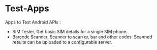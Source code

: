 # Test-Apps
Apps to Test Android APIs :
- SIM Tester,  Get basic SIM details for a single SIM phone.
- Barcode Scanner,  Scanner to scan qr, bar and other codes. Scanned results can be uploaded to a configurable server.
